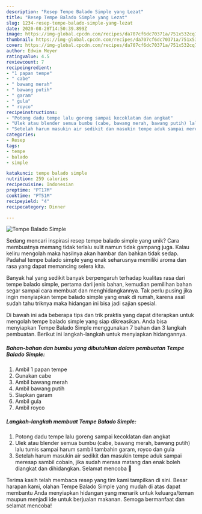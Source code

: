 ```yaml
---
description: "Resep Tempe Balado Simple yang Lezat"
title: "Resep Tempe Balado Simple yang Lezat"
slug: 1234-resep-tempe-balado-simple-yang-lezat
date: 2020-08-28T14:50:39.899Z
image: https://img-global.cpcdn.com/recipes/da707cf6dc70371a/751x532cq70/tempe-balado-simple-foto-resep-utama.jpg
thumbnail: https://img-global.cpcdn.com/recipes/da707cf6dc70371a/751x532cq70/tempe-balado-simple-foto-resep-utama.jpg
cover: https://img-global.cpcdn.com/recipes/da707cf6dc70371a/751x532cq70/tempe-balado-simple-foto-resep-utama.jpg
author: Edwin Meyer
ratingvalue: 4.5
reviewcount: 7
recipeingredient:
- "1 papan tempe"
- " cabe"
- " bawang merah"
- " bawang putih"
- " garam"
- " gula"
- " royco"
recipeinstructions:
- "Potong dadu tempe lalu goreng sampai kecoklatan dan angkat"
- "Ulek atau blender semua bumbu (cabe, bawang merah, bawang putih) lalu tumis sampai harum sambil tambahin garam, royco dan gula"
- "Setelah harum masukin air sedikit dan masukin tempe aduk sampai meresap sambil cobain, jika sudah merasa matang dan enak boleh diangkat dan dihidangkan. Selamat mencoba 🤗"
categories:
- Resep
tags:
- tempe
- balado
- simple

katakunci: tempe balado simple 
nutrition: 259 calories
recipecuisine: Indonesian
preptime: "PT17M"
cooktime: "PT51M"
recipeyield: "4"
recipecategory: Dinner

---
```



![Tempe Balado Simple](https://img-global.cpcdn.com/recipes/da707cf6dc70371a/751x532cq70/tempe-balado-simple-foto-resep-utama.jpg)

Sedang mencari inspirasi resep tempe balado simple yang unik? Cara membuatnya memang tidak terlalu sulit namun tidak gampang juga. Kalau keliru mengolah maka hasilnya akan hambar dan bahkan tidak sedap. Padahal tempe balado simple yang enak seharusnya memiliki aroma dan rasa yang dapat memancing selera kita.



Banyak hal yang sedikit banyak berpengaruh terhadap kualitas rasa dari tempe balado simple, pertama dari jenis bahan, kemudian pemilihan bahan segar sampai cara membuat dan menghidangkannya. Tak perlu pusing jika ingin menyiapkan tempe balado simple yang enak di rumah, karena asal sudah tahu triknya maka hidangan ini bisa jadi sajian spesial.


Di bawah ini ada beberapa tips dan trik praktis yang dapat diterapkan untuk mengolah tempe balado simple yang siap dikreasikan. Anda bisa menyiapkan Tempe Balado Simple menggunakan 7 bahan dan 3 langkah pembuatan. Berikut ini langkah-langkah untuk menyiapkan hidangannya.

<!--inarticleads1-->

##### Bahan-bahan dan bumbu yang dibutuhkan dalam pembuatan Tempe Balado Simple:

1. Ambil 1 papan tempe
1. Gunakan  cabe
1. Ambil  bawang merah
1. Ambil  bawang putih
1. Siapkan  garam
1. Ambil  gula
1. Ambil  royco




<!--inarticleads2-->

##### Langkah-langkah membuat Tempe Balado Simple:

1. Potong dadu tempe lalu goreng sampai kecoklatan dan angkat
1. Ulek atau blender semua bumbu (cabe, bawang merah, bawang putih) lalu tumis sampai harum sambil tambahin garam, royco dan gula
1. Setelah harum masukin air sedikit dan masukin tempe aduk sampai meresap sambil cobain, jika sudah merasa matang dan enak boleh diangkat dan dihidangkan. Selamat mencoba 🤗




Terima kasih telah membaca resep yang tim kami tampilkan di sini. Besar harapan kami, olahan Tempe Balado Simple yang mudah di atas dapat membantu Anda menyiapkan hidangan yang menarik untuk keluarga/teman maupun menjadi ide untuk berjualan makanan. Semoga bermanfaat dan selamat mencoba!
